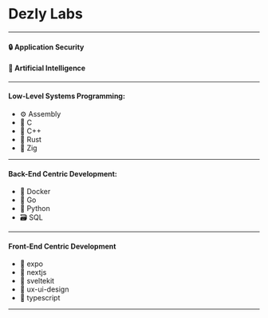 # Dezly Labs
_______________________________________________________________________________
#### 🔒 Application Security
#### 🤖 Artificial Intelligence
_______________________________________________________________________________
#### Low-Level Systems Programming:

- ⚙️ Assembly
- 🔹 C
- 🔷 C++
- 🦀 Rust
- 🦎 Zig
_______________________________________________________________________________
#### Back-End Centric Development:

- 🐳 Docker
- 🐹 Go
- 🐍 Python
- 🗃️ SQL
_______________________________________________________________________________
#### Front-End Centric Development

- 📱 expo
- 🌃 nextjs
- 🌆 sveltekit
- 🎨 ux-ui-design
- 📝 typescript
_______________________________________________________________________________
